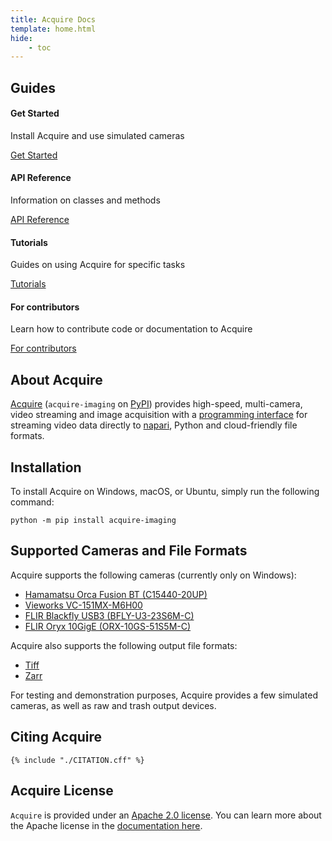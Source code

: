 ```yaml
---
title: Acquire Docs
template: home.html
hide:
    - toc
---
```


## Guides

<div class="cards">
    <div class="card">
        <h4>Get Started</h4>
        <p>Install Acquire and use simulated cameras</p>
        <a href="get_started" class="button">Get Started</a>
    </div>
    <div class="card">
        <h4>API Reference</h4>
        <p>Information on classes and methods</p>
        <a href="api_reference" class="button">API Reference</a>
    </div>
    <div class="card">
        <h4>Tutorials</h4>
        <p>Guides on using Acquire for specific tasks</p>
        <a href="tutorials" class="button">Tutorials</a>
    </div>
    <div class="card">
        <h4>For contributors</h4>
        <p>Learn how to contribute code or documentation to Acquire</p>
        <a href="for_contributors" class="button">For contributors</a>
    </div>
</div>

##  About Acquire

[Acquire](https://github.com/acquire-project/acquire-python) (`acquire-imaging` on [PyPI](https://pypi.org/project/acquire-imaging/)) provides high-speed, multi-camera, video streaming and image acquisition with a [programming interface](api_reference.md) for streaming video data directly to [napari](https://napari.org/stable/), Python and cloud-friendly file formats.

## Installation

To install Acquire on Windows, macOS, or Ubuntu, simply run the following command:

```
python -m pip install acquire-imaging
```

## Supported Cameras and File Formats
Acquire supports the following cameras (currently only on Windows):

- [Hamamatsu Orca Fusion BT (C15440-20UP)](https://www.hamamatsu.com/eu/en/product/cameras/cmos-cameras/C15440-20UP.html)
- [Vieworks VC-151MX-M6H00](https://www.visionsystech.com/products/cameras/vieworks-vc-151mx-sony-imx411-sensor-ultra-high-resolution-cmos-camera-151-mp)
- [FLIR Blackfly USB3 (BFLY-U3-23S6M-C)](https://www.flir.com/products/blackfly-usb3/?model=BFLY-U3-23S6M-C&vertical=machine+vision&segment=iis)
- [FLIR Oryx 10GigE (ORX-10GS-51S5M-C)](https://www.flir.com/products/oryx-10gige/?model=ORX-10GS-51S5M-C&vertical=machine+vision&segment=iis)

Acquire also supports the following output file formats:

- [Tiff](https://en.wikipedia.org/wiki/TIFF)
- [Zarr](https://zarr.dev/)

For testing and demonstration purposes, Acquire provides a few simulated cameras, as well as raw and trash output devices.

## Citing Acquire

~~~
{% include "./CITATION.cff" %}
~~~

## Acquire License
`Acquire` is provided under an [Apache 2.0 license](https://github.com/acquire-project/acquire-python/blob/main/LICENSE). You can learn more about the Apache license in the [documentation here](https://www.apache.org/licenses/LICENSE-2.0).
